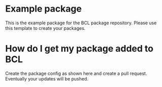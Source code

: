 # Example package

This is the example package for the BCL package repository. Please use this template to create your packages.

# How do I get my package added to BCL

Create the package config as shown here and create a pull request. Eventually your updates will be pushed.
